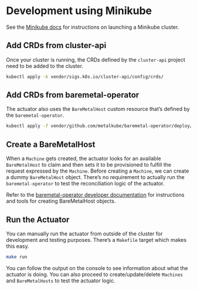 # Development using Minikube

See the [Minikube docs](https://kubernetes.io/docs/setup/minikube/) for
instructions on launching a Minikube cluster.

## Add CRDs from cluster-api

Once your cluster is running, the CRDs defined by the `cluster-api` project
need to be added to the cluster.

```bash
kubectl apply -k vendor/sigs.k8s.io/cluster-api/config/crds/
```

## Add CRDs from baremetal-operator

The actuator also uses the `BareMetalHost` custom resource that’s defined by
the `baremetal-operator`.

```bash
kubectl apply -f vendor/github.com/metalkube/baremetal-operator/deploy/crds/metalkube_v1alpha1_baremetalhost_crd.yaml
```

## Create a BareMetalHost

When a `Machine` gets created, the actuator looks for an available
`BareMetalHost` to claim and then sets it to be provisioned to fulfill the
request expressed by the `Machine`.  Before creating a `Machine`, we can create
a dummy `BareMetalHost` object.  There’s no requirement to actually run the
`baremetal-operator` to test the reconciliation logic of the actuator.

Refer to the [baremetal-operator developer
documentation](https://github.com/metalkube/baremetal-operator/blob/master/docs/dev-setup.md)
for instructions and tools for creating BareMetalHost objects.

## Run the Actuator

You can manually run the actuator from outside of the cluster for development
and testing purposes.  There’s a `Makefile` target which makes this easy.

```bash
make run
```

You can follow the output on the console to see information about what the
actuator is doing.  You can also proceed to create/update/delete `Machines` and
`BareMetalHosts` to test the actuator logic.
